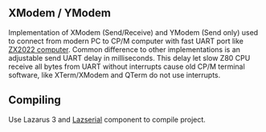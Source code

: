 ## XModem / YModem

Implementation of XModem (Send/Receive) and YModem (Send only) used to connect from modern PC to CP/M computer with fast UART port like [ZX2022 computer](https://github.com/michalin/ZX2022). 
Common difference to other implementations is an adjustable send UART delay in milliseconds. This delay let slow Z80 CPU receive all bytes from UART without interrupts cause old CP/M terminal software, like XTerm/XModem and QTerm do not use interrupts. 

## Compiling

Use Lazarus 3 and [Lazserial](https://github.com/JurassicPork/TLazSerial/) component to compile project. 
